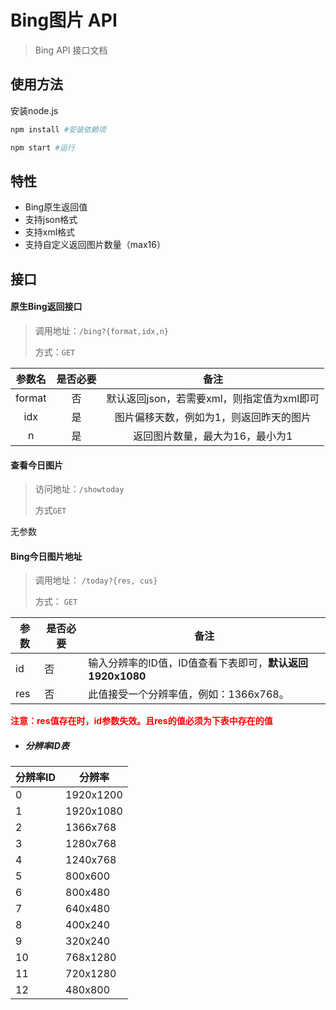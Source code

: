 # Bing图片 API


> Bing API 接口文档

## 使用方法

安装node.js

```bash
npm install #安装依赖项

npm start #运行
```


## 特性

- Bing原生返回值
- 支持json格式
- 支持xml格式
- 支持自定义返回图片数量（max16）



## 接口


#### 原生Bing返回接口

> 调用地址：`/bing?{format,idx,n}`
>
> 方式：`GET`

| 参数名 | 是否必要 |                    备注                    |
| :----: | :------: | :----------------------------------------: |
| format |    否    | 默认返回json，若需要xml，则指定值为xml即可 |
|  idx   |    是    |  图片偏移天数，例如为1，则返回昨天的图片   |
|   n    |    是    |      返回图片数量，最大为16，最小为1       |



#### 查看今日图片

>访问地址：`/showtoday`
>
>方式`GET`

无参数



#### Bing今日图片地址

> 调用地址： `/today?{res, cus}`
>
> 方式： `GET`

| 参数 | 是否必要 | 备注                                                      |
| ---- | -------- | --------------------------------------------------------- |
| id   | 否       | 输入分辨率的ID值，ID值查看下表即可，**默认返回1920x1080** |
| res  | 否       | 此值接受一个分辨率值，例如：1366x768。                    |

**<span style="color:red">注意：res值存在时，id参数失效。且res的值必须为下表中存在的值</span>**



- ##### 分辨率ID表

| 分辨率ID | 分辨率    |
| -------- | --------- |
| 0        | 1920x1200 |
| 1        | 1920x1080 |
| 2        | 1366x768  |
| 3        | 1280x768  |
| 4        | 1240x768  |
| 5        | 800x600   |
| 6        | 800x480   |
| 7        | 640x480   |
| 8        | 400x240   |
| 9        | 320x240   |
| 10       | 768x1280  |
| 11       | 720x1280  |
| 12       | 480x800   |

